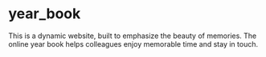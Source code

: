 # year_book
This is a dynamic website, built to emphasize the beauty of memories.
The online year book helps colleagues enjoy memorable time and stay in touch.
